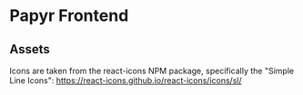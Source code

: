 # Papyr Frontend

## Assets

Icons are taken from the react-icons NPM package, specifically the "Simple Line Icons":
https://react-icons.github.io/react-icons/icons/sl/
